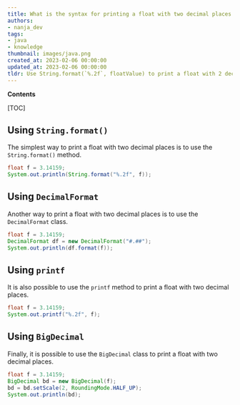 ```yaml
---
title: What is the syntax for printing a float with two decimal places in java?
authors:
- nanja_dev
tags:
- java
- knowledge
thumbnail: images/java.png
created_at: 2023-02-06 00:00:00
updated_at: 2023-02-06 00:00:00
tldr: Use String.format(`%.2f`, floatValue) to print a float with 2 decimal places in Java.
---
```


**Contents**

[TOC]

## Using `String.format()`
The simplest way to print a float with two decimal places is to use the `String.format()` method.

```java
float f = 3.14159;
System.out.println(String.format("%.2f", f));
```

## Using `DecimalFormat`
Another way to print a float with two decimal places is to use the `DecimalFormat` class.

```java
float f = 3.14159;
DecimalFormat df = new DecimalFormat("#.##");
System.out.println(df.format(f));
```

## Using `printf`
It is also possible to use the `printf` method to print a float with two decimal places.

```java
float f = 3.14159;
System.out.printf("%.2f", f);
```

## Using `BigDecimal`
Finally, it is possible to use the `BigDecimal` class to print a float with two decimal places.

```java
float f = 3.14159;
BigDecimal bd = new BigDecimal(f);
bd = bd.setScale(2, RoundingMode.HALF_UP);
System.out.println(bd);
```
